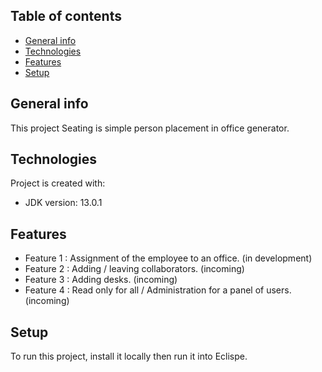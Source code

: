 ## Table of contents
* [General info](#general-info)
* [Technologies](#technologies)
* [Features](#features)
* [Setup](#setup)

## General info
This project Seating is simple person placement in office generator.
	
## Technologies
Project is created with:
* JDK version: 13.0.1

## Features
* Feature 1 : Assignment of the employee to an office. (in development)
* Feature 2 : Adding / leaving collaborators. (incoming)
* Feature 3 : Adding desks. (incoming)
* Feature 4 : Read only for all / Administration for a panel of users. (incoming)
	
## Setup
To run this project, install it locally then run it into Eclispe.